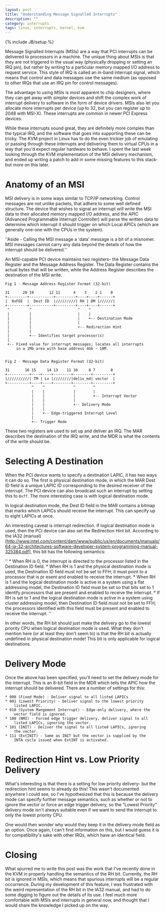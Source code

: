 ```yaml
---
layout: post
title: "Understanding Message Signalled Interrupts"
description: ""
category: interrupts
tags: linux, interrupts, kernel, kvm
---
```

{% include JB/setup %}

Message Signalled Interrupts (MSIs) are a way that PCI interrupts can be
delivered to processors in a machine. The unique thing about MSIs is
that they are not triggered in the usual way (physically dropping or
setting an IRQ pin), but rather by writing to a particular memory mapped
I/O address to request service. This style of IRQ is called an in-band
interrupt signal, which means that control and data messages use the
same medium (as opposed to other IRQs that use an IRQ pin for control
messages). 

<!--break-->

The advantage to using MSIs is most apparent to chip designers, where
they can get away with simpler devices and shift the complex work of
interrupt delivery to software in the form of device drivers. MSIs also
let you allocate more interrupts per device (up to 32, but you can
register up to 2048 with MSI-X). These interrupts are common in newer
PCI Express devices.

While these interrupts sound great, they are definitely more complex
than the typical IRQ, and the software that goes into supporting these
can be tricky. The KVM project in Linux has to do the even trickier job
of emulating or passing through these interrupts and delivering them to
virtual CPUs in a way that you'd expect regular hardware to behave. I
spent the last week looking through the KVM implementation of the MSI
delivery mechanism, and ended up writing a patch to add in some missing 
features to this stack- but more on this later.

Anatomy of an MSI
============

MSI delivery is in some ways similar to TCP/IP networking. Control
messages are not unlike packets, that adhere to some well defined
structure. The device that wishes to signal an interrupt will write the
MSI data to their allocated memory mapped I/O address, and the APIC
(Advanced Programmable Interrupt Controller) will parse the written data
to determine which interrupt it should trigger on which Local APICs
(which are generally one-one with the CPUs in the system).

''Aside - Calling the MSI message a 'data' message is a bit of a
misnomer. MSI messages cannot carry any data beyond the details of how
the interrupt should be delivered.'' 

An MSI-capable PCI device maintains two registers- the Message Data
Register and the Message Address Register. The Data Register contains
the actual bytes that will be written, while the Address Register
describes the destination of the MSI write.

    Fig 1 - Message Address Register Format (32-bit)

    31      20 19       12 11      4    3    2 1    0
    +---------+-----------+---------+----+----+------+
    |  0xFEE  |  Dest ID  |/////////| RH | DM |//////|
    +---------+-----------+---------+----+----+------+
     ^         ^                     ^    ^
     |         |                     |    | 
     |         |                     |    +-- Destination Mode
     |         |                     | 
     |         |                     +-- Redirection Hint
     |         |
     |         +-- Identifies target processor(s)
     |
     +-- Fixed value for interrupt messages; locates all interrupts
         in a 1Mb area with base address 4Gb - 18M.

    
    Fig 2 - Message Data Register Format (32-bit)

    31       16 15     14 13    11 10     8 7       0
    +----------+----+----+--------+--------+---------+
    |//////////| TM | Lv |////////|deliv_md| vector  | 
    +----------+----+----+--------+--------+---------+
                ^    ^             ^        ^
                |    |             |        |
                |    |             |        +-- Interrupt Vector
                |    |             |
                |    |             +-- Delivery Mode
                |    |
                |    +-- Edge-triggered Interrupt Level
                |
                +-- Trigger Mode

These two registers are used to set up and deliver an IRQ. The MAR
describes the destination of the IRQ write, and the MDR is what the
contents of the write should be.

Selecting A Destination
=========

When the PCI device wants to specify a destination LAPIC, it has two
ways it can do so. The first is physical destination mode, in which
the MAR Dest ID field is a unique LAPIC ID corresponding to the
desired receiver of the interrupt. The PCI device can also broadcast
such an interrupt by setting this to `0xff`. The more interesting case
is with logical destination mode. 

In logical destination mode, the Dest ID field in the MAR contains a
bitmap that marks which LAPICs should receive the interrupt. This can
specify up to eight LAPICs at once.

An interesting caveat is interrupt redirection. If logical
destination mode is used, then the PCI device can also set the
Redirection Hint bit. According to the IA32
(manual)[http://www.intel.com/content/dam/www/public/us/en/documents/manuals/64-ia-32-architectures-software-developer-system-programming-manual-325384.pdf],
this bit has the following semantics:

''
    * When RH is 0, the interrupt is directed to the processor listed
      in the Destination ID field.
    * When RH is 1 and the physical destination mode is used, the
      Destination ID field must not be set to FFH; it must point to a
      processor that is pr esent and enabled to receive the interrupt.
    * When RH is 1 and the logical destination mode is active in a
      system using a flat addressing model, the Destination ID field
      must be set so that bits set to 1 identify processors that are
      present and enabled to receive the interrupt.
    * If RH is set to 1 and the logical destination mode is
      active in a system using cluster addressing model,
      then Destination ID field must not be set to FFH; the processors 
      identified with this field must be present and enabled to receive 
      the interrupt.
''

In other words, the RH bit should just make the delivery go to the
lowest priority CPU when logical destination mode is used. What they
don't mention here (or at least they don't seem to) is that the RH bit
is actually undefined in physical destination mode! This bit is only
applicable for logical destinations.

Delivery Mode
========

Once the above has been specified, you'll need to set the delivery mode
for the interrupt. This is an 8-bit field in the MDR which tells the
APIC how the interrupt should be delivered. There are a number of
settings for this:

    * 000 (Fixed Mode) - Deliver signal to all listed LAPICs
    * 001 (Lowest Priority) - Deliver signal to the lowest priority
        listed LAPIC.
    * 010 (System Mangement Interrupt) - Edge-only delivery, where the
        vector field is ignored.
    * 100 (NMI) - Forced edge trigger delivery, deliver signal to all
        listed LAPICs, ignoring the vector.
    * 101 (INIT) - Deliver the signal to all listed LAPICs, ignoring
        the vector. 
    * 111 (ExtINIT) - Same as INIT but the vector is supplied by the 
        INTA cycle issued when ExtINT is activated. 

Redirection Hint vs. Low Priority Delivery
=========

What's interesting is that there is a setting for low priority delivery-
but the redirection hint seems to already do this! This wasn't
documented anywhere I could see, so I've hypothesized that this is
because the delivery mode can specify further message semantics, such as
whether or not to ignore the vector or force an edge trigger delivery,
so the "Lowest Priority" delivery mode isn't always suitable even if we
want to send the interrupt to only the lowest priority CPU. 

One would then wonder why would they keep it in the delivery mode field
as an option. Once again, I can't find information on this, but I would
guess it is for compatibility's sake with other IRQs, which have an
identical field.

Closing
========

What spurred me to write this post was the work that I've recently done
in the KVM in properly handling the semantics of the RH bit. Currently,
the RH bit is ignored in MSIs, which means that spurious interrupts will
be a regular occurrence. During my development of this feature, I was
frustrated with the weird representation of the RH bit in the IA32
manual, and had to do some digging to figure out the details of its use.
I feel much more comfortable with MSIs and interrupts in general now,
and thought that I would share the knowledge I picked up on the way.

